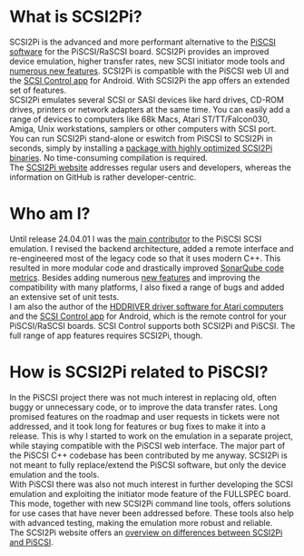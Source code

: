 # What is SCSI2Pi?

SCSI2Pi is the advanced and more performant alternative to the <a href="https://github.com/PiSCSI/piscsi">PiSCSI software</a> for the PiSCSI/RaSCSI board. SCSI2Pi provides an improved device emulation, higher transfer rates, new SCSI initiator mode tools and <a href="https://www.scsi2pi.net/en/piscsi_comparison.html">numerous new features</a>. SCSI2Pi is compatible with the PiSCSI web UI and the <a href="https://www.scsi2pi.net/en/app.html">SCSI Control app</a> for Android. With SCSI2Pi the app offers an extended set of features.<br />
SCSI2Pi emulates several SCSI or SASI devices like hard drives, CD-ROM drives, printers or network adapters at the same time. You can easily add a range of devices to computers like 68k Macs, Atari ST/TT/Falcon030, Amiga, Unix workstations, samplers or other computers with SCSI port.<br />
You can run SCSI2Pi stand-alone or eswitch from PiSCSI to SCSI2Pi in seconds, simply by installing a <a href="https://www.scsi2pi.net/en/downloads.html">package with highly optimized SCSI2Pi binaries</a>. No time-consuming compilation is required.<br />
The <a href="https://www.scsi2pi.net">SCSI2Pi website</a> addresses regular users and developers, whereas the information on GitHub is rather developer-centric.

# Who am I?

Until release 24.04.01 I was the <a href="https://www.scsi2pi.net/en/scsi2pi.html">main contributor</a> to the PiSCSI SCSI emulation. I revised the backend architecture, added a remote interface and re-engineered most of the legacy code so that it uses modern C++. This resulted in more modular code and drastically improved <a href="https://sonarcloud.io/project/overview?id=uweseimet_scsi2pi">SonarQube code metrics</a>. Besides adding numerous <a href="https://www.scsi2pi.net/en/scsi2pi.html">new features</a> and improving the compatibility with many platforms, I also fixed a range of bugs and added an extensive set of unit tests.<br />
I am also the author of the <a href="https://www.hddriver.net">HDDRIVER driver software for Atari computers</a> and the <a href="https://www.scsi2pi.net/en/app.html">SCSI Control app</a> for Android, which is the remote control for your PiSCSI/RaSCSI boards. SCSI Control supports both SCSI2Pi and PiSCSI. The full range of app features requires SCSI2Pi, though.

# How is SCSI2Pi related to PiSCSI?

In the PiSCSI project there was not much interest in replacing old, often buggy or unnecessary code, or to improve the data transfer rates. Long promised features on the roadmap and user requests in tickets were not addressed, and it took long for features or bug fixes to make it into a release. This is why I started to work on the emulation in a separate project, while staying compatible with the PiSCSI web interface. The major part of the PiSCSI C++ codebase has been contributed by me anyway. SCSI2Pi is not meant to fully replace/extend the PiSCSI software, but only the device emulation and the tools.<br />
With PiSCSI there was also not much interest in further developing the SCSI emulation and exploiting the initiator mode feature of the FULLSPEC board. This mode, together with new SCSI2Pi command line tools, offers solutions for use cases that have never been addressed before. These tools also help with advanced testing, making the emulation more robust and reliable.<br />
The SCSI2Pi website offers an <a href="https://www.scsi2pi.net/en/piscsi_comparison.html">overview on differences between SCSI2Pi and PiSCSI</a>.
